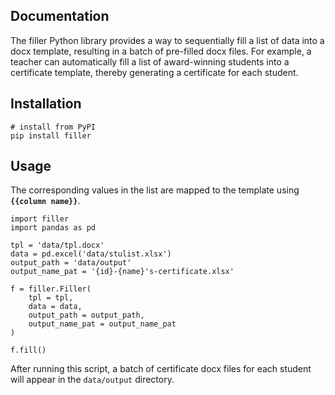 ## Documentation

The filler Python library provides a way to sequentially fill a list of data into a docx template, resulting in a batch of pre-filled docx files. For example, a teacher can automatically fill a list of award-winning students into a certificate template, thereby generating a certificate for each student.

## Installation
```
# install from PyPI
pip install filler
```

## Usage
The corresponding values in the list are mapped to the template using **`{{column name}}`**.

```
import filler
import pandas as pd

tpl = 'data/tpl.docx'
data = pd.excel('data/stulist.xlsx')
output_path = 'data/output'
output_name_pat = '{id}-{name}'s-certificate.xlsx'

f = filler.Filler(
    tpl = tpl,
    data = data,
    output_path = output_path,
    output_name_pat = output_name_pat
)

f.fill()
```
After running this script, a batch of certificate docx files for each student will appear in the `data/output` directory.

